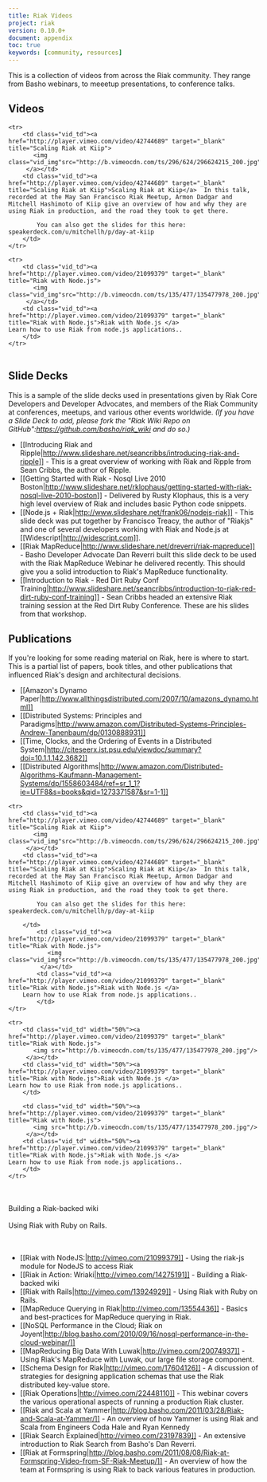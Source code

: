 ```yaml
---
title: Riak Videos
project: riak
version: 0.10.0+
document: appendix
toc: true
keywords: [community, resources]
---
```


This is a collection of videos from across the Riak community. They range from Basho webinars, to meeetup presentations, to conference talks.

## Videos

<table class="vid_table">


    <tr>
        <td class="vid_td"><a href="http://player.vimeo.com/video/42744689" target="_blank" title="Scaling Riak at Kiip">
		   <img class="vid_img"src="http://b.vimeocdn.com/ts/296/624/296624215_200.jpg"/>
		 </a></td>
        <td class="vid_td"><a href="http://player.vimeo.com/video/42744689" target="_blank" title="Scaling Riak at Kiip">Scaling Riak at Kiip</a>  In this talk, recorded at the May San Francisco Riak Meetup, Armon Dadgar and Mitchell Hashimoto of Kiip give an overview of how and why they are using Riak in production, and the road they took to get there.

			You can also get the slides for this here: speakerdeck.com/u/mitchellh/p/day-at-kiip
		</td>	    
	</tr>
	
	<tr>
		<td class="vid_td"><a href="http://player.vimeo.com/video/21099379" target="_blank" title="Riak with Node.js">
		   <img class="vid_img"src="http://b.vimeocdn.com/ts/135/477/135477978_200.jpg"/>
		 </a></td>
        <td class="vid_td"><a href="http://player.vimeo.com/video/21099379" target="_blank" title="Riak with Node.js">Riak with Node.js </a>
	Learn how to use Riak from node.js applications.. 
		</td>
	</tr>
		
</table>


## Slide Decks

This is a sample of the slide decks used in presentations given by Riak Core Developers and Developer Advocates, and members of the Riak Community at conferences, meetups, and various other events worldwide. *(If you have a Slide Deck to add, please fork the "Riak Wiki Repo on GitHub":https://github.com/basho/riak_wiki and do so.)*

* [[Introducing Riak and Ripple|http://www.slideshare.net/seancribbs/introducing-riak-and-ripple]] - This is a great overview of working with Riak and Ripple from Sean Cribbs, the author of Ripple.
* [[Getting Started with Riak - Nosql Live 2010 Boston|http://www.slideshare.net/rklophaus/getting-started-with-riak-nosql-live-2010-boston]] - Delivered by Rusty Klophaus, this is a very high level overview of Riak and includes basic Python code snippets.
* [[Node.js + Riak|http://www.slideshare.net/frank06/nodejs-riak]] - This slide deck was put together by Francisco Treacy, the author of "Riakjs" and one of several developers working with Riak and Node.js at [[Widescript|http://widescript.com]].
* [[Riak MapReduce|http://www.slideshare.net/dreverri/riak-mapreduce]] - Basho Developer Advocate Dan Reverri built this slide deck to be used with the Riak MapReduce Webinar he delivered recently. This should give you a solid introduction to Riak's MapReduce functionality.
* [[Introduction to Riak - Red Dirt Ruby Conf Training|http://www.slideshare.net/seancribbs/introduction-to-riak-red-dirt-ruby-conf-training]] - Sean Cribbs headed an extensive Riak training session at the Red Dirt Ruby Conference. These are his slides from that workshop.

## Publications

If you're looking for some reading material on Riak, here is where to start. This is a partial list of papers, book titles, and other publications that influenced Riak's design and architectural decisions. 

* [[Amazon's Dynamo Paper|http://www.allthingsdistributed.com/2007/10/amazons_dynamo.html]]
* [[Distributed Systems: Principles and Paradigms|http://www.amazon.com/Distributed-Systems-Principles-Andrew-Tanenbaum/dp/0130888931]]
* [[Time, Clocks, and the Ordering of Events in a Distributed System|http://citeseerx.ist.psu.edu/viewdoc/summary?doi=10.1.1.142.3682]]
* [[Distributed Algorithms|http://www.amazon.com/Distributed-Algorithms-Kaufmann-Management-Systems/dp/1558603484/ref=sr_1_1?ie=UTF8&s=books&qid=1273371587&sr=1-1]]

<table class="vid_table" style="border:0px">

    <tr>
        <td class="vid_td"><a href="http://player.vimeo.com/video/42744689" target="_blank" title="Scaling Riak at Kiip">
		   <img class="vid_img"src="http://b.vimeocdn.com/ts/296/624/296624215_200.jpg"/>
		 </a></td>
        <td class="vid_td"><a href="http://player.vimeo.com/video/42744689" target="_blank" title="Scaling Riak at Kiip">Scaling Riak at Kiip</a>  In this talk, recorded at the May San Francisco Riak Meetup, Armon Dadgar and Mitchell Hashimoto of Kiip give an overview of how and why they are using Riak in production, and the road they took to get there.

			You can also get the slides for this here: speakerdeck.com/u/mitchellh/p/day-at-kiip

		</td>
		    <td class="vid_td"><a href="http://player.vimeo.com/video/21099379" target="_blank" title="Riak with Node.js">
			   <img class="vid_img"src="http://b.vimeocdn.com/ts/135/477/135477978_200.jpg"/>
			 </a></td>
	        <td class="vid_td"><a href="http://player.vimeo.com/video/21099379" target="_blank" title="Riak with Node.js">Riak with Node.js </a>
		Learn how to use Riak from node.js applications.. 
			</td>
	</tr>
	
	<tr>
        <td class="vid_td" width="50%"><a href="http://player.vimeo.com/video/21099379" target="_blank" title="Riak with Node.js">
		   <img src="http://b.vimeocdn.com/ts/135/477/135477978_200.jpg"/>
		 </a></td>
        <td class="vid_td" width="50%"><a href="http://player.vimeo.com/video/21099379" target="_blank" title="Riak with Node.js">Riak with Node.js </a>
	Learn how to use Riak from node.js applications.. 
		</td>

        <td class="vid_td" width="50%"><a href="http://player.vimeo.com/video/21099379" target="_blank" title="Riak with Node.js">
		   <img src="http://b.vimeocdn.com/ts/135/477/135477978_200.jpg"/>
		 </a></td>
        <td class="vid_td" width="50%"><a href="http://player.vimeo.com/video/21099379" target="_blank" title="Riak with Node.js">Riak with Node.js </a>
	Learn how to use Riak from node.js applications.. 
		</td>
	</tr>
</table>


<br/>

<div style="display:none" class="iframe-video" id="http://player.vimeo.com/video/14275191"></div>
Building a Riak-backed wiki
<br></br>
<div style="display:none" class="iframe-video" id="http://player.vimeo.com/video/13924929"></div>
Using Riak with Ruby on Rails.
<br></br>
<div style="display:none" class="iframe-video" id="http://player.vimeo.com/video/13554436"></div>
<div style="display:none" class="iframe-video" id="http://player.vimeo.com/video/42421349"></div>
<div style="display:none" class="iframe-video" id="http://player.vimeo.com/video/42421349"></div>
<div style="display:none" class="iframe-video" id="http://player.vimeo.com/video/42421349"></div>
<div style="display:none" class="iframe-video" id="http://player.vimeo.com/video/42421349"></div>
<div style="display:none" class="iframe-video" id="http://player.vimeo.com/video/42421349"></div>


<br/>


* [[Riak with NodeJS:|http://vimeo.com/21099379]] - Using the riak-js module for NodeJS to access Riak
* [[Riak in Action: Wriaki|http://vimeo.com/14275191]] - Building a Riak-backed wiki
* [[Riak with Rails|http://vimeo.com/13924929]] - Using Riak with Ruby on Rails.
* [[MapReduce Querying in Riak|http://vimeo.com/13554436]] - Basics and best-practices for MapReduce querying in Riak.
* [[NoSQL Performance in the Cloud; Riak on Joyent|http://blog.basho.com/2010/09/16/nosql-performance-in-the-cloud-webinar/]]
* [[MapReducing Big Data With Luwak|http://vimeo.com/20074937]] - Using Riak's MapReduce with Luwak, our large file storage component.
* [[Schema Design for Riak|http://vimeo.com/17604126]] - A discussion of strategies for designing application schemas that use the Riak distributed key-value store.
* [[Riak Operations|http://vimeo.com/22448110]] - This webinar covers the various operational aspects of running a production Riak cluster.
* [[Riak and Scala at Yammer|http://blog.basho.com/2011/03/28/Riak-and-Scala-at-Yammer/]] - An overview of how Yammer is using Riak and Scala from Engineers Coda Hale and Ryan Kennedy
* [[Riak Search Explained|http://vimeo.com/23197839]] - An extensive introduction to Riak Search from Basho's Dan Reverri.
* [[Riak at Formspring|http://blog.basho.com/2011/08/08/Riak-at-Formspring-Video-from-SF-Riak-Meetup/]] - An overview of how the team at Formspring is using Riak to back various features in production. 

